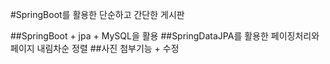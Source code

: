 #SpringBoot를 활용한 단순하고 간단한 게시판

##SpringBoot + jpa + MySQL을 활용
##SpringDataJPA를 활용한 페이징처리와 페이지 내림차순 정렬
##사진 첨부기능 + 수정
